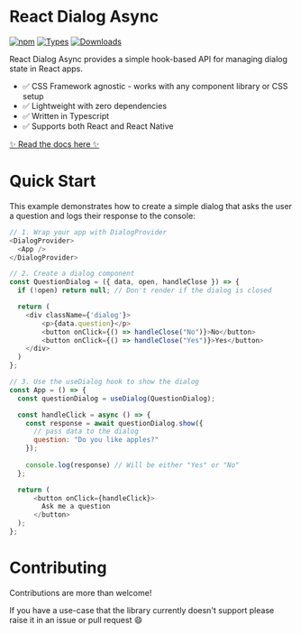 # React Dialog Async

[![npm](https://img.shields.io/npm/v/react-dialog-async)](https://www.npmjs.com/package/react-dialog-async)
[![Types](https://img.shields.io/npm/types/react-dialog-async.svg)](https://www.npmjs.com/package/react-dialog-async)
[![Downloads](https://img.shields.io/npm/dt/react-dialog-async.svg)](https://www.npmjs.com/package/react-dialog-async)

React Dialog Async provides a simple hook-based API for managing dialog state in React apps.

* ✅ CSS Framework agnostic - works with any component library or CSS setup
* ✅ Lightweight with zero dependencies
* ✅ Written in Typescript
* ✅ Supports both React and React Native

[✨ Read the docs here ✨](https://react-dialog-async.a16n.dev)

# Quick Start
This example demonstrates how to create a simple dialog that asks the user a question and logs their response to the console:
```js
// 1. Wrap your app with DialogProvider
<DialogProvider>
  <App />
</DialogProvider>

// 2. Create a dialog component
const QuestionDialog = ({ data, open, handleClose }) => {
  if (!open) return null; // Don't render if the dialog is closed

  return (
    <div className={'dialog'}>
        <p>{data.question}</p>
        <button onClick={() => handleClose("No")}>No</button>
        <button onClick={() => handleClose("Yes")}>Yes</button>
    </div>
  )
};

// 3. Use the useDialog hook to show the dialog
const App = () => {
  const questionDialog = useDialog(QuestionDialog);

  const handleClick = async () => {
    const response = await questionDialog.show({
      // pass data to the dialog 
      question: "Do you like apples?" 
    }); 
    
    console.log(response) // Will be either "Yes" or "No"
  };

  return (
      <button onClick={handleClick}>
        Ask me a question
      </button>
  );
};
```

# Contributing
Contributions are more than welcome!

If you have a use-case that the library currently doesn't support please raise it in an issue or pull request 😄

